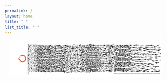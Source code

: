 ```yaml
---
permalink: /
layout: home
title: " "
list_title: " "
---
```


<!-- ![](../assets/imgs/prof_pic.jpg) -->

<p align="center">
  <img src="../assets/imgs/prof_pic.jpg"  width="95%"/>
</p>

[gh-site]: https://pages.github.com/
[minima]: https://github.com/jekyll/minima/tree/2.5-stable
[jk]: https://jekyllrb.com/
[gh]: https://help.github.com/en/github/working-with-github-pages`
